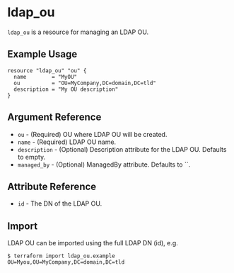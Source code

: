 # ldap_ou

`ldap_ou` is a resource for managing an LDAP OU.

## Example Usage

```hcl
resource "ldap_ou" "ou" {
  name        = "MyOU"
  ou          = "OU=MyCompany,DC=domain,DC=tld"
  description = "My OU description"
}
```

## Argument Reference

* `ou` - (Required) OU where LDAP OU will be created.
* `name` - (Required) LDAP OU name.
* `description` - (Optional) Description attribute for the LDAP OU. Defaults to empty.
* `managed_by` - (Optional) ManagedBy attribute. Defaults to ``.

## Attribute Reference

* `id` - The DN of the LDAP OU.

## Import

LDAP OU can be imported using the full LDAP DN (id), e.g.

```
$ terraform import ldap_ou.example OU=Myou,OU=MyCompany,DC=domain,DC=tld
```